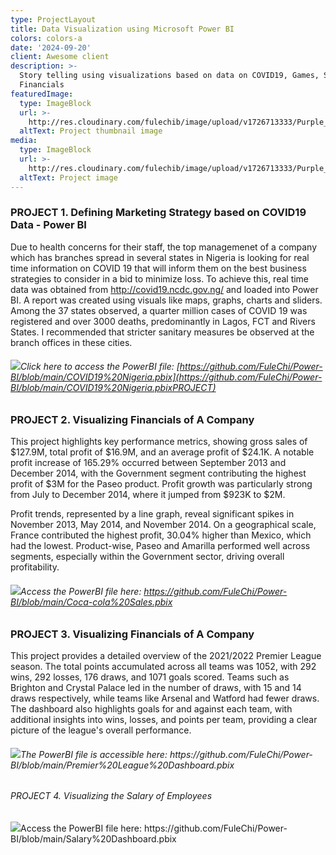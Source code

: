 ```yaml
---
type: ProjectLayout
title: Data Visualization using Microsoft Power BI
colors: colors-a
date: '2024-09-20'
client: Awesome client
description: >-
  Story telling using visualizations based on data on COVID19, Games, Sales and
  Financials
featuredImage:
  type: ImageBlock
  url: >-
    http://res.cloudinary.com/fulechib/image/upload/v1726713333/Purple_Gradient_Marketing_Analytics_Carousel_Instagram_Post_3_q7ar8q.png
  altText: Project thumbnail image
media:
  type: ImageBlock
  url: >-
    http://res.cloudinary.com/fulechib/image/upload/v1726713333/Purple_Gradient_Marketing_Analytics_Carousel_Instagram_Post_3_q7ar8q.png
  altText: Project image
---
```

### PROJECT 1. Defining Marketing Strategy based on COVID19 Data - Power BI

Due to health concerns for their staff, the top managemenet of a company which has branches spread in several states in Nigeria is looking for real time information on COVID 19 that will inform them on the best business strategies to consider in a bid to minimize loss. To achieve this, real time data was obtained from <http://covid19.ncdc.gov.ng/> and loaded into Power BI. A report was created using visuals like maps, graphs, charts and sliders. Among the 37 states observed, a quarter million cases of COVID 19 was registered and over 3000 deaths, predominantly in Lagos, FCT and Rivers States. I recommended that stricter sanitary measures be observed at the branch offices in these cities.

###### ![](/images/COVID19%20Nigeria%20\(1\).jpg)Click here to access the PowerBI file: [https://github.com/FuleChi/Power-BI/blob/main/COVID19%20Nigeria.pbix](https://github.com/FuleChi/Power-BI/blob/main/COVID19%20Nigeria.pbixPROJECT)

### PROJECT 2. Visualizing Financials of A Company

This project highlights key performance metrics, showing gross sales of $127.9M, total profit of $16.9M, and an average profit of $24.1K. A notable profit increase of 165.29% occurred between September 2013 and December 2014, with the Government segment contributing the highest profit of $3M for the Paseo product. Profit growth was particularly strong from July to December 2014, where it jumped from $923K to $2M.

Profit trends, represented by a line graph, reveal significant spikes in November 2013, May 2014, and November 2014. On a geographical scale, France contributed the highest profit, 30.04% higher than Mexico, which had the lowest. Product-wise, Paseo and Amarilla performed well across segments, especially within the Government sector, driving overall profitability.

###### ![](/images/Financials%20Report.jpg)Access the PowerBI file here: <https://github.com/FuleChi/Power-BI/blob/main/Coca-cola%20Sales.pbix>



### PROJECT 3. Visualizing Financials of A Company


This project provides a detailed overview of the 2021/2022 Premier League season. The total points accumulated across all teams was 1052, with 292 wins, 292 losses, 176 draws, and 1071 goals scored. Teams such as Brighton and Crystal Palace led in the number of draws, with 15 and 14 draws respectively, while teams like Arsenal and Watford had fewer draws. The dashboard also highlights goals for and against each team, with additional insights into wins, losses, and points per team, providing a clear picture of the league's overall performance.



###### ![](/images/Premier%20League%20Assignment.jpg)The PowerBI file is accessible here: https\://github.com/FuleChi/Power-BI/blob/main/Premier%20League%20Dashboard.pbix



###### PROJECT 4. Visualizing the Salary of Employees

![](/images/Salary%20analytics.jpg)Access the PowerBI file here: https\://github.com/FuleChi/Power-BI/blob/main/Salary%20Dashboard.pbix



